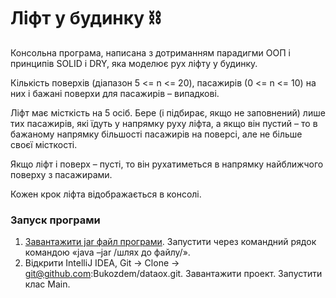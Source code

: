 # Ліфт у будинку ⛓

Консольна програма, написана з дотриманням парадигми ООП і принципів SOLID і DRY, яка моделює рух ліфту у будинку. 

Кількість поверхів (діапазон 5 <= n <= 20), пасажирів (0 <= n <= 10) на них і бажані поверхи для пасажирів – випадкові. 

Ліфт має місткість на 5 осіб. Бере (і підбирає, якщо не заповнений) лише тих пасажирів, які їдуть у напрямку руху ліфта, а якщо він пустий – то в бажаному напрямку більшості пасажирів на поверсі, але не більше своєї місткості. 

Якщо ліфт і поверх – пусті, то він рухатиметься в напрямку найближчого поверху з пасажирами.

Кожен крок ліфта відображається в консолі.

###  Запуск програми
1. [Завантажити jar файл програми](https://drive.google.com/file/d/1olKgQ3_Ze4hw7W9svqfqNmoTrtxxaEIy/view?usp=sharing). Запустити через командний рядок командою «java –jar /шлях до файлу/».
2. Відкрити IntelliJ IDEA, Git -> Clone -> git@github.com:Bukozdem/dataox.git. Завантажити проект. Запустити клас Main. 
